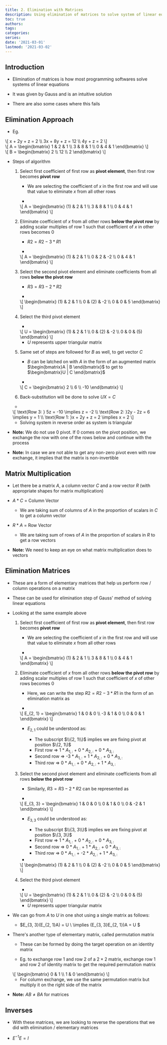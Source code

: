 ```yaml
---
title: 2. Elimination with Matrices
description: Using elimination of matrices to solve system of linear equations
toc: true
authors:
tags:
categories:
series:
date: '2021-03-01'
lastmod: '2021-03-02'
---
```


## Introduction

- Elimination of matrices is how most programming softwares solve systems of linear equations

- It was given by Gauss and is an intuitive solution

- There are also some cases where this fails

## Elimination Approach

- Eg.
<div>
\[
x + 2y + z = 2 \\
3x + 8y + z = 12 \\
4y + z = 2
\]
</div>

<div>
\[
    A = \begin{bmatrix}
    1 & 2 & 1 \\
    3 & 8 & 1 \\
    0 & 4 & 1
    \end{bmatrix}
\]
</div>

<div>
\[
    B = \begin{bmatrix}
    2 \\
    12 \\
    2
    \end{bmatrix}
\]
</div>

- Steps of algorithm

    1. Select first coefficient of first row as **pivot element**, then first row becomes **pivot row**

        - We are selecting the coefficient of $x$ in the first row and will use that value to eliminate $x$ from all other rows

        - 
        <div>
        \[
            A = \begin{bmatrix}
            (1) & 2 & 1 \\
            3 & 8 & 1 \\
            0 & 4 & 1
            \end{bmatrix}
        \]
        </div>

    2. Eliminate coefficient of $x$ from all other rows **below the pivot row** by adding scalar multiples of row 1 such that coefficient of $x$ in other rows becomes $0$

        - $R2 = R2 - 3 * R1$

        - 
        <div>
        \[
            A = \begin{bmatrix}
            (1) & 2 & 1 \\
            0 & 2 & -2 \\
            0 & 4 & 1
            \end{bmatrix}
        \]
        </div>

    3. Select the second pivot element and eliminate coefficients from all rows **below the pivot row**

        - $R3 = R3 - 2 * R2$

        - 
        <div>
        \[
            \begin{bmatrix}
            (1) & 2 & 1 \\
            0 & (2) & -2 \\
            0 & 0 & 5
            \end{bmatrix}
        \]
        </div>

    4. Select the third pivot element

        - 
        <div>
        \[
            U = \begin{bmatrix}
            (1) & 2 & 1 \\
            0 & (2) & -2 \\
            0 & 0 & (5)
            \end{bmatrix}
        \]
        </div>

        - $U$ represents upper triangular matrix

    5. Same set of steps are followed for $B$ as well, to get vector $C$

        - $B$ can be latched on with $A$ in the form of an augmented matrix $\begin{bmatrix}A | B \end{bmatrix}$ to get to $\begin{bmatrix}U | C \end{bmatrix}$

        - 
        <div>
        \[
            C = \begin{bmatrix}
            2 \\
            6 \\
            -10
            \end{bmatrix}
        \]
        </div>

    6. Back-substitution will be done to solve $UX = C$

     - 
     <div>
     \[
         \text{Row 3: } 5z = -10 \implies z = -2 \\
         \text{Row 2: }2y - 2z = 6 \implies y = 1 \\
         \text{Row 1: }x + 2y + z = 2 \implies x = 2
     \]
     </div>

     - Solving system in reverse order as system is triangular

- **Note:** We do not use $0$ pivot. If $0$ comes on the pivot position, we exchange the row with one of the rows below and continue with the process

- **Note:** In case we are not able to get any non-zero pivot even with row exchange, it implies that the matrix is non-invertible

## Matrix Multiplication

- Let there be a matrix $A$, a column vector $C$ and a row vector $R$ (with appropriate shapes for matrix multiplication)

- $A * C$ = Column Vector

    - We are taking sum of columns of $A$ in the proportion of scalars in $C$ to get a column vector

- $R * A$ = Row Vector

    - We are taking sum of rows of $A$ in the proportion of scalars in $R$ to get a row vectors

- **Note:** We need to keep an eye on what matrix multiplication does to vectors

## Elimination Matrices

- These are a form of elementary matrices that help us perform row / column operations on a matrix

- These can be used for elimination step of Gauss' method of solving linear equations

- Looking at the same example above

    1. Select first coefficient of first row as **pivot element**, then first row becomes **pivot row**

        - We are selecting the coefficient of $x$ in the first row and will use that value to eliminate $x$ from all other rows

        - 
        <div>
        \[
            A = \begin{bmatrix}
            (1) & 2 & 1 \\
            3 & 8 & 1 \\
            0 & 4 & 1
            \end{bmatrix}
        \]
        </div>

    2. Eliminate coefficient of $x$ from all other rows **below the pivot row** by adding scalar multiples of row 1 such that coefficient of $x$ of other rows becomes $0$

        - Here, we can write the step $R2 = R2 - 3 * R1$ in the form of an elimination matrix as

        - 
        <div>
        \[
            E_{2, 1} = \begin{bmatrix}
            1 & 0 & 0 \\
            -3 & 1 & 0 \\
            0 & 0 & 1
            \end{bmatrix}
        \]
        </div>

        - $E_{2, 1}$ could be understood as:

            - The subscript $\\{2, 1\\}$ implies we are fixing pivot at position $\(2, 1\)$ 
            - First row => 1 * $A_{1, :}$ + 0 * $A_{2, :}$ + 0 * $A_{3, :}$
            - Second row => -3 * $A_{1, :}$ + 1 * $A_{2, :}$ + 0 * $A_{3, :}$
            - Third row => 0 * $A_{1, :}$ + 0 * $A_{2, :}$ + 1 * $A_{3, :}$

    3. Select the second pivot element and eliminate coefficients from all rows **below the pivot row**

        - Similarly, $R3 = R3 - 2 * R2$ can be represented as

        - 
        <div>
        \[
            E_{3, 3} = \begin{bmatrix}
            1 & 0 & 0 \\
            0 & 1 & 0 \\
            0 & -2 & 1
            \end{bmatrix}
        \]
        </div>

        - $E_{3, 3}$ could be understood as:

            - The subscript $\\{3, 3\\}$ implies we are fixing pivot at position $\(3, 3\)$ 
            - First row => 1 * $A_{1, :}$ + 0 * $A_{2, :}$ + 0 * $A_{3, :}$
            - Second row => 0 * $A_{1, :}$ + 1 * $A_{2, :}$ + 0 * $A_{3, :}$
            - Third row => 0 * $A_{1, :}$ + -2 * $A_{2, :}$ + 1 * $A_{3, :}$

        - 
        <div>
        \[
            \begin{bmatrix}
            (1) & 2 & 1 \\
            0 & (2) & -2 \\
            0 & 0 & 5
            \end{bmatrix}
        \]
        </div>

    4. Select the third pivot element

        - 
        <div>
        \[
            U = \begin{bmatrix}
            (1) & 2 & 1 \\
            0 & (2) & -2 \\
            0 & 0 & (5)
            \end{bmatrix}
        \]
        </div>

        - $U$ represents upper triangular matrix

- We can go from $A$ to $U$ in one shot using a single matrix as follows:

    - $E_{3, 3}(E_{2, 1}A) = U \\ \implies (E_{3, 3}E_{2, 1})A = U $

- There's another type of elementary matrix, called permutation matrix

    - These can be formed by doing the target operation on an identity matrix

    - Eg. to exchange row 1 and row 2 of a $2 \times 2$ matrix, exchange row 1 and row 2 of identity matrix to get the required permutation matrix
    <div>
    \[
        \begin{bmatrix} 
        0 & 1 \\ 
        1 & 0 
        \end{bmatrix}
    \]
    </div>

    - For column exchange, we use the same permutation matrix but multiply it on the right side of the matrix

- **Note:** $AB \neq BA$ for matrices

## Inverses

- With these matrices, we are looking to reverse the operations that we did with elimination / elementary matrices

- $E^{-1}E = I$